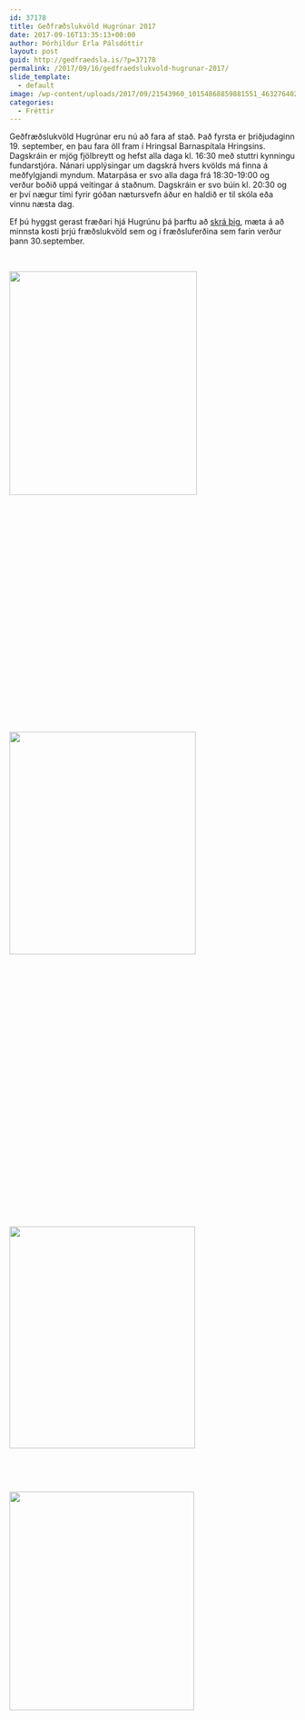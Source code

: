 ```yaml
---
id: 37178
title: Geðfræðslukvöld Hugrúnar 2017
date: 2017-09-16T13:35:13+00:00
author: Þórhildur Erla Pálsdóttir
layout: post
guid: http://gedfraedsla.is/?p=37178
permalink: /2017/09/16/gedfraedslukvold-hugrunar-2017/
slide_template:
  - default
image: /wp-content/uploads/2017/09/21543960_10154868859881551_4632764024480098751_o.jpg
categories:
  - Fréttir
---
```

Geðfræðslukvöld Hugrúnar eru nú að fara af stað. Það fyrsta er þriðjudaginn 19. september, en þau fara öll fram í Hringsal Barnaspítala Hringsins. Dagskráin er mjög fjölbreytt og hefst alla daga kl. 16:30 með stuttri kynningu fundarstjóra. Nánari upplýsingar um dagskrá hvers kvölds má finna á meðfylgjandi myndum. Matarpása er svo alla daga frá 18:30-19:00 og verður boðið uppá veitingar á staðnum. Dagskráin er svo búin kl. 20:30 og er því nægur tími fyrir góðan nætursvefn áður en haldið er til skóla eða vinnu næsta dag.

Ef þú hyggst gerast fræðari hjá Hugrúnu þá þarftu að [skrá þig](https://docs.google.com/forms/d/e/1FAIpQLSfoB9HLzJyHs6onVhP7tMBVL4SSfukHAuKCQlV9kI3vPdPBmA/viewform), mæta á að minnsta kosti þrjú fræðslukvöld sem og í fræðsluferðina sem farin verður þann 30.september.

&nbsp;

<img class="alignleft wp-image-37185" src="http://gedfraedsla.is/wp-content/uploads/2017/09/21458127_10154867250941551_5832596492238001829_o-2-251x300.jpg" alt="" width="330" height="394" srcset="http://gedfraedsla.is/wp-content/uploads/2017/09/21458127_10154867250941551_5832596492238001829_o-2-251x300.jpg 251w, http://gedfraedsla.is/wp-content/uploads/2017/09/21458127_10154867250941551_5832596492238001829_o-2-768x919.jpg 768w, http://gedfraedsla.is/wp-content/uploads/2017/09/21458127_10154867250941551_5832596492238001829_o-2-855x1024.jpg 855w, http://gedfraedsla.is/wp-content/uploads/2017/09/21458127_10154867250941551_5832596492238001829_o-2.jpg 1000w" sizes="(max-width: 330px) 100vw, 330px" />

&nbsp;

&nbsp;

&nbsp;

&nbsp;

&nbsp;

&nbsp;

&nbsp;

&nbsp;

&nbsp;

&nbsp;

&nbsp;

&nbsp;

&nbsp;

<img class="alignleft wp-image-37188" src="http://gedfraedsla.is/wp-content/uploads/2017/09/21743566_10154867250911551_6573493919754373968_o-251x300.jpg" alt="" width="328" height="392" srcset="http://gedfraedsla.is/wp-content/uploads/2017/09/21743566_10154867250911551_6573493919754373968_o-251x300.jpg 251w, http://gedfraedsla.is/wp-content/uploads/2017/09/21743566_10154867250911551_6573493919754373968_o-768x919.jpg 768w, http://gedfraedsla.is/wp-content/uploads/2017/09/21743566_10154867250911551_6573493919754373968_o-855x1024.jpg 855w, http://gedfraedsla.is/wp-content/uploads/2017/09/21743566_10154867250911551_6573493919754373968_o.jpg 1000w" sizes="(max-width: 328px) 100vw, 328px" />

&nbsp;

&nbsp;

&nbsp;

&nbsp;

&nbsp;

&nbsp;

&nbsp;

&nbsp;

&nbsp;

&nbsp;

&nbsp;

&nbsp;

&nbsp;

&nbsp;

&nbsp;

<img class="wp-image-37187 alignnone" src="http://gedfraedsla.is/wp-content/uploads/2017/09/21731491_10154867250921551_4417833875123232702_o-1-251x300.jpg" alt="" width="327" height="391" srcset="http://gedfraedsla.is/wp-content/uploads/2017/09/21731491_10154867250921551_4417833875123232702_o-1-251x300.jpg 251w, http://gedfraedsla.is/wp-content/uploads/2017/09/21731491_10154867250921551_4417833875123232702_o-1-768x919.jpg 768w, http://gedfraedsla.is/wp-content/uploads/2017/09/21731491_10154867250921551_4417833875123232702_o-1-855x1024.jpg 855w, http://gedfraedsla.is/wp-content/uploads/2017/09/21731491_10154867250921551_4417833875123232702_o-1.jpg 1000w" sizes="(max-width: 327px) 100vw, 327px" />

&nbsp;

&nbsp;

<img class="alignleft wp-image-37186" src="http://gedfraedsla.is/wp-content/uploads/2017/09/21543737_10154867250916551_8518904760769972546_o-1-253x300.jpg" alt="" width="325" height="385" srcset="http://gedfraedsla.is/wp-content/uploads/2017/09/21543737_10154867250916551_8518904760769972546_o-1-253x300.jpg 253w, http://gedfraedsla.is/wp-content/uploads/2017/09/21543737_10154867250916551_8518904760769972546_o-1-768x909.jpg 768w, http://gedfraedsla.is/wp-content/uploads/2017/09/21543737_10154867250916551_8518904760769972546_o-1-865x1024.jpg 865w, http://gedfraedsla.is/wp-content/uploads/2017/09/21543737_10154867250916551_8518904760769972546_o-1.jpg 1086w" sizes="(max-width: 325px) 100vw, 325px" />